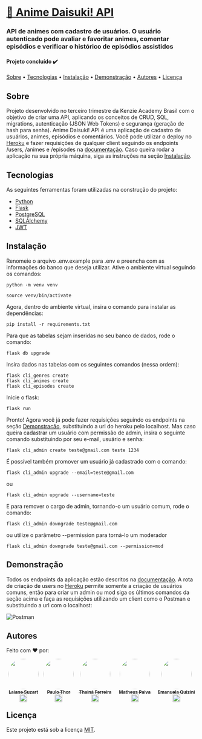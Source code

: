 # [💟 Anime Daisuki! API](https://documenter.getpostman.com/view/17890889/UV5ZAbTe)

### API de animes com cadastro de usuários. O usuário autenticado pode avaliar e favoritar animes, comentar episódios e verificar o histórico de episódios assistidos

#### Projeto concluído ✔️

[Sobre](#sobre) • [Tecnologias](#tecnologias) • [Instalação](#instalação) • [Demonstração](#demonstração) • [Autores](#autores) • [Licença](#licença)

## Sobre

Projeto desenvolvido no terceiro trimestre da Kenzie Academy Brasil com o objetivo de criar uma API, aplicando os conceitos de CRUD, SQL, migrations, autenticação (JSON Web Tokens) e segurança (geração de hash para senha). Anime Daisuki! API é uma aplicação de cadastro de usuários, animes, episódios e comentários. Você pode utilizar o deploy no [Heroku](https://animedaisuki.herokuapp.com/api) e fazer requisições de qualquer client seguindo os endpoints /users, /animes e /episodes na [documentação](https://documenter.getpostman.com/view/17890889/UV5ZAbTe).
Caso queira rodar a aplicação na sua própria máquina, siga as instruções na seção [Instalação](#instalação).


## Tecnologias

As seguintes ferramentas foram utilizadas na construção do projeto:

- [Python](https://docs.python.org/3/)
- [Flask](https://flask.palletsprojects.com/en/2.0.x/)
- [PostgreSQL](https://www.postgresql.org/)
- [SQLAlchemy](https://www.sqlalchemy.org/)
- [JWT](https://jwt.io/)

## Instalação

Renomeie o arquivo .env.example para .env e preencha com as informações do banco que deseja utilizar. Ative o ambiente virtual seguindo os comandos:

```
python -m venv venv
```

```
source venv/bin/activate
```

Agora, dentro do ambiente virtual, insira o comando para instalar as dependências:

```
pip install -r requirements.txt
```

Para que as tabelas sejam inseridas no seu banco de dados, rode o comando:

```
flask db upgrade
```

Insira dados nas tabelas com os seguintes comandos (nessa ordem):

```
flask cli_genres create
flask cli_animes create
flask cli_episodes create
```

Inicie o flask:

```
flask run
```

Pronto! Agora você já pode fazer requisições seguindo os endpoints na seção [Demonstração](#demonstração), substituindo a url do heroku pelo localhost. Mas caso queira cadastrar um usuário com permissão de admin, insira o seguinte comando substituindo por seu e-mail, usuário e senha:

```
flask cli_admin create teste@gmail.com teste 1234
```

É possível também promover um usuário já cadastrado com o comando:

```
flask cli_admin upgrade --email=teste@gmail.com
```

ou

```
flask cli_admin upgrade --username=teste
```

E para remover o cargo de admin, tornando-o um usuário comum, rode o comando:

```
flask cli_admin downgrade teste@gmail.com
```

ou utilize o parâmetro --permission para torná-lo um moderador

```
flask cli_admin downgrade teste@gmail.com --permission=mod
```

## Demonstração 

Todos os endpoints da aplicação estão descritos na [documentação](https://documenter.getpostman.com/view/17890889/UV5ZAbTe). A rota de criação de users no [Heroku](https://animedaisuki.herokuapp.com/api) permite somente a criação de usuários comuns, então para criar um admin ou mod siga os últimos comandos da seção acima e faça as requisições utilizando um client como o Postman e substituindo a url com o localhost:

![Postman](https://i.imgur.com/BW8KNef.png)

## Autores

Feito com ❤️ por:
<div style="display: flex; gap: 8px;">
<div style="text-align: center;">
<a href="https://www.linkedin.com/in/laianesuzart/">
 <img style="border-radius: 50%;" src="https://media-exp1.licdn.com/dms/image/C5603AQHAdjbAfjBHUA/profile-displayphoto-shrink_800_800/0/1629663203064?e=1640217600&v=beta&t=bQfDZ5_uwIT3W-vXShtzMRs5pz7ugQrD78TFtGcQPhU" width="80px;" alt=""/>
 <br />
 <sub><b>Laiane Suzart</b></sub></a> 
 <a href="https://github.com/laianesuzart">
 <img width="20px" style="margin-bottom: -8px" src="https://cdn.iconscout.com/icon/free/png-256/github-1521500-1288242.png"/>
 </a>
 </div>
<div style="text-align: center;">
 <a href="https://www.linkedin.com/in/paulothorsilva/">
 <img style="border-radius: 50%;" src="https://media-exp1.licdn.com/dms/image/C4E03AQG2NgjEZrpKlA/profile-displayphoto-shrink_800_800/0/1629380759714?e=1640217600&v=beta&t=Pr1pX3N3jXccoFowwc24FGuiWx5FmQjpdknD3RjqNLM" width="80px;" alt=""/>
 <br />
 <sub><b>Paulo Thor</b></sub></a> 
 <a href="https://github.com/PauloThor">
 <img width="20px" style="margin-bottom: -8px" src="https://cdn.iconscout.com/icon/free/png-256/github-1521500-1288242.png"/>
 </a>
 </div>
 <div style="text-align: center;">
 <a href="https://www.linkedin.com/in/thainaferreira/">
 <img style="border-radius: 50%;" src="https://avatars.githubusercontent.com/u/74427328?v=4" width="80px;" alt=""/>
 <br />
 <sub><b>Thainá Ferreira</b></sub></a> 
 <a href="https://github.com/thainaferreira">
 <img width="20px" style="margin-bottom: -8px" src="https://cdn.iconscout.com/icon/free/png-256/github-1521500-1288242.png"/>
 </a>
 </div>
 <div style="text-align: center;">
 <a href="https://www.linkedin.com/in/matheus-paiva-vieira/">
 <img style="border-radius: 50%;" src="https://avatars.githubusercontent.com/u/82341020?v=4" width="80px;" alt=""/>
 <br />
 <sub><b>Matheus Paiva</b></sub></a> 
 <a href="https://github.com/matheuspaivah2">
 <img width="20px" style="margin-bottom: -8px" src="https://cdn.iconscout.com/icon/free/png-256/github-1521500-1288242.png"/>
 </a>
 </div>
 <div style="text-align: center;">
 <a href="https://www.linkedin.com/in/emanuela-biondo-quizini-245ab0195/">
 <img style="border-radius: 50%;" src="https://avatars.githubusercontent.com/u/87705090?v=4" width="80px;" alt=""/>
 <br />
 <sub><b>Emanuela Quizini</b></sub></a> 
 <a href="https://github.com/emanuelakenzie">
 <img width="20px" style="margin-bottom: -8px" src="https://cdn.iconscout.com/icon/free/png-256/github-1521500-1288242.png"/>
 </a>
 </div>
</div>

## Licença

Este projeto está sob a licença [MIT](https://choosealicense.com/licenses/mit/).
